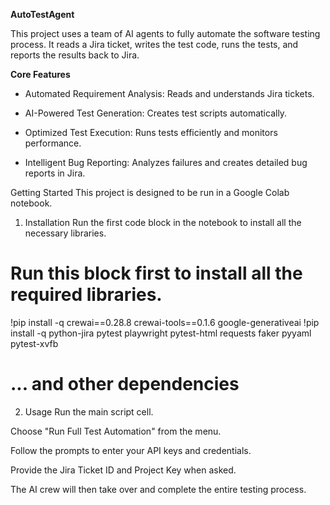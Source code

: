 **AutoTestAgent**


This project uses a team of AI agents to fully automate the software testing process. It reads a Jira ticket, writes the test code, runs the tests, and reports the results back to Jira.

**Core Features**

* Automated Requirement Analysis: Reads and understands Jira tickets.

* AI-Powered Test Generation: Creates test scripts automatically.

* Optimized Test Execution: Runs tests efficiently and monitors performance.

* Intelligent Bug Reporting: Analyzes failures and creates detailed bug reports in Jira.

Getting Started
This project is designed to be run in a Google Colab notebook.

1. Installation
Run the first code block in the notebook to install all the necessary libraries.

# Run this block first to install all the required libraries.
!pip install -q crewai==0.28.8 crewai-tools==0.1.6 google-generativeai 
!pip install -q python-jira pytest playwright pytest-html requests faker pyyaml pytest-xvfb
# ... and other dependencies

2. Usage
Run the main script cell.

Choose "Run Full Test Automation" from the menu.

Follow the prompts to enter your API keys and credentials.

Provide the Jira Ticket ID and Project Key when asked.

The AI crew will then take over and complete the entire testing process.

